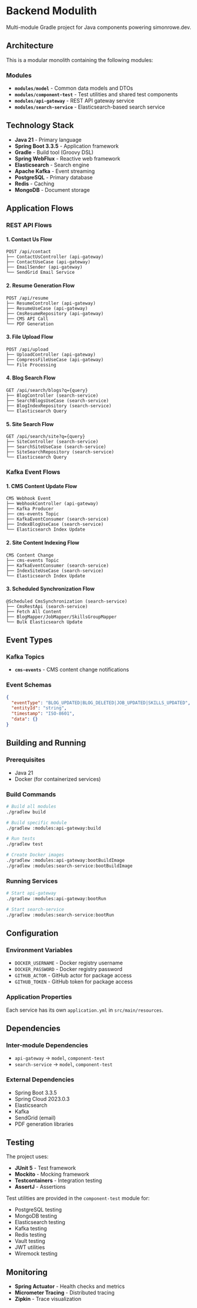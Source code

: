 # Backend Modulith

Multi-module Gradle project for Java components powering simonrowe.dev.

## Architecture

This is a modular monolith containing the following modules:

### Modules

- **`modules/model`** - Common data models and DTOs
- **`modules/component-test`** - Test utilities and shared test components
- **`modules/api-gateway`** - REST API gateway service
- **`modules/search-service`** - Elasticsearch-based search service

## Technology Stack

- **Java 21** - Primary language
- **Spring Boot 3.3.5** - Application framework
- **Gradle** - Build tool (Groovy DSL)
- **Spring WebFlux** - Reactive web framework
- **Elasticsearch** - Search engine
- **Apache Kafka** - Event streaming
- **PostgreSQL** - Primary database
- **Redis** - Caching
- **MongoDB** - Document storage

## Application Flows

### REST API Flows

#### 1. Contact Us Flow
```
POST /api/contact
├── ContactUsController (api-gateway)
├── ContactUseCase (api-gateway)
├── EmailSender (api-gateway)
└── SendGrid Email Service
```

#### 2. Resume Generation Flow
```
POST /api/resume
├── ResumeController (api-gateway)
├── ResumeUseCase (api-gateway)
├── CmsResumeRepository (api-gateway)
├── CMS API Call
└── PDF Generation
```

#### 3. File Upload Flow
```
POST /api/upload
├── UploadController (api-gateway)
├── CompressFileUseCase (api-gateway)
└── File Processing
```

#### 4. Blog Search Flow
```
GET /api/search/blogs?q={query}
├── BlogController (search-service)
├── SearchBlogsUseCase (search-service)
├── BlogIndexRepository (search-service)
└── Elasticsearch Query
```

#### 5. Site Search Flow
```
GET /api/search/site?q={query}
├── SiteController (search-service)
├── SearchSiteUseCase (search-service)
├── SiteSearchRepository (search-service)
└── Elasticsearch Query
```

### Kafka Event Flows

#### 1. CMS Content Update Flow
```
CMS Webhook Event
├── WebhookController (api-gateway)
├── Kafka Producer
├── cms-events Topic
├── KafkaEventConsumer (search-service)
├── IndexBlogUseCase (search-service)
└── Elasticsearch Index Update
```

#### 2. Site Content Indexing Flow
```
CMS Content Change
├── cms-events Topic
├── KafkaEventConsumer (search-service)
├── IndexSiteUseCase (search-service)
└── Elasticsearch Index Update
```

#### 3. Scheduled Synchronization Flow
```
@Scheduled CmsSynchronization (search-service)
├── CmsRestApi (search-service)
├── Fetch All Content
├── BlogMapper/JobMapper/SkillsGroupMapper
└── Bulk Elasticsearch Update
```

## Event Types

### Kafka Topics
- **`cms-events`** - CMS content change notifications

### Event Schemas
```json
{
  "eventType": "BLOG_UPDATED|BLOG_DELETED|JOB_UPDATED|SKILLS_UPDATED",
  "entityId": "string",
  "timestamp": "ISO-8601",
  "data": {}
}
```

## Building and Running

### Prerequisites
- Java 21
- Docker (for containerized services)

### Build Commands
```bash
# Build all modules
./gradlew build

# Build specific module
./gradlew :modules:api-gateway:build

# Run tests
./gradlew test

# Create Docker images
./gradlew :modules:api-gateway:bootBuildImage
./gradlew :modules:search-service:bootBuildImage
```

### Running Services
```bash
# Start api-gateway
./gradlew :modules:api-gateway:bootRun

# Start search-service
./gradlew :modules:search-service:bootRun
```

## Configuration

### Environment Variables
- `DOCKER_USERNAME` - Docker registry username
- `DOCKER_PASSWORD` - Docker registry password
- `GITHUB_ACTOR` - GitHub actor for package access
- `GITHUB_TOKEN` - GitHub token for package access

### Application Properties
Each service has its own `application.yml` in `src/main/resources`.

## Dependencies

### Inter-module Dependencies
- `api-gateway` → `model`, `component-test`
- `search-service` → `model`, `component-test`

### External Dependencies
- Spring Boot 3.3.5
- Spring Cloud 2023.0.3
- Elasticsearch
- Kafka
- SendGrid (email)
- PDF generation libraries

## Testing

The project uses:
- **JUnit 5** - Test framework
- **Mockito** - Mocking framework
- **Testcontainers** - Integration testing
- **AssertJ** - Assertions

Test utilities are provided in the `component-test` module for:
- PostgreSQL testing
- MongoDB testing
- Elasticsearch testing
- Kafka testing
- Redis testing
- Vault testing
- JWT utilities
- Wiremock testing

## Monitoring

- **Spring Actuator** - Health checks and metrics
- **Micrometer Tracing** - Distributed tracing
- **Zipkin** - Trace visualization